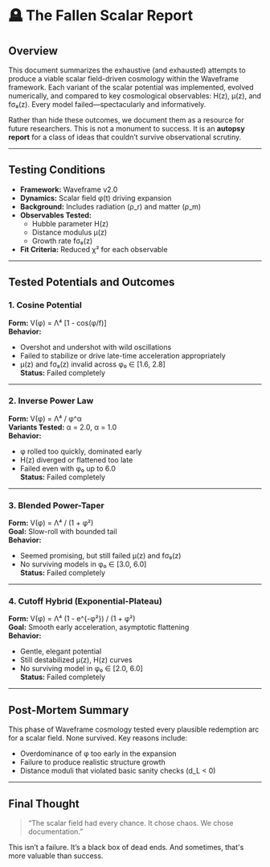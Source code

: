 # 🪦 The Fallen Scalar Report

## Overview

This document summarizes the exhaustive (and exhausted) attempts to produce a viable scalar field-driven cosmology within the Waveframe framework. Each variant of the scalar potential was implemented, evolved numerically, and compared to key cosmological observables: H(z), μ(z), and fσ₈(z). Every model failed—spectacularly and informatively.

Rather than hide these outcomes, we document them as a resource for future researchers. This is not a monument to success. It is an **autopsy report** for a class of ideas that couldn’t survive observational scrutiny.

---

## Testing Conditions

- **Framework:** Waveframe v2.0
- **Dynamics:** Scalar field φ(t) driving expansion
- **Background:** Includes radiation (ρ_r) and matter (ρ_m)
- **Observables Tested:**
  - Hubble parameter H(z)
  - Distance modulus μ(z)
  - Growth rate fσ₈(z)
- **Fit Criteria:** Reduced χ² for each observable

---

## Tested Potentials and Outcomes

### 1. Cosine Potential  
**Form:** V(φ) = Λ⁴ [1 - cos(φ/f)]  
**Behavior:**  
- Overshot and undershot with wild oscillations
- Failed to stabilize or drive late-time acceleration appropriately
- μ(z) and fσ₈(z) invalid across φ₀ ∈ [1.6, 2.8]  
**Status:** Failed completely

---

### 2. Inverse Power Law  
**Form:** V(φ) = Λ⁴ / φ^α  
**Variants Tested:** α = 2.0, α = 1.0  
**Behavior:**  
- φ rolled too quickly, dominated early
- H(z) diverged or flattened too late
- Failed even with φ₀ up to 6.0  
**Status:** Failed completely

---

### 3. Blended Power-Taper  
**Form:** V(φ) = Λ⁴ / (1 + φ²)  
**Goal:** Slow-roll with bounded tail  
**Behavior:**  
- Seemed promising, but still failed μ(z) and fσ₈(z)
- No surviving models in φ₀ ∈ [3.0, 6.0]  
**Status:** Failed completely

---

### 4. Cutoff Hybrid (Exponential-Plateau)  
**Form:** V(φ) = Λ⁴ (1 - e^{-φ²}) / (1 + φ²)  
**Goal:** Smooth early acceleration, asymptotic flattening  
**Behavior:**  
- Gentle, elegant potential
- Still destabilized μ(z), H(z) curves
- No surviving model in φ₀ ∈ [2.0, 6.0]  
**Status:** Failed completely

---

## Post-Mortem Summary

This phase of Waveframe cosmology tested every plausible redemption arc for a scalar field. None survived. Key reasons include:

- Overdominance of φ too early in the expansion
- Failure to produce realistic structure growth
- Distance moduli that violated basic sanity checks (d_L < 0)

---

## Final Thought

> “The scalar field had every chance. It chose chaos. We chose documentation.”

This isn’t a failure. It’s a black box of dead ends. And sometimes, that's more valuable than success.
